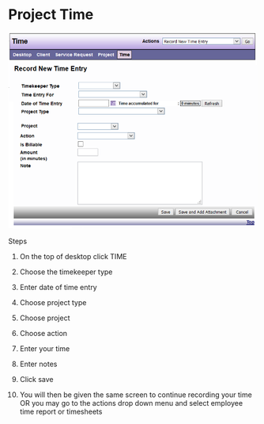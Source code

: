 # Project Time

![Project time](images/project-time.png)

Steps

1. On the top of desktop click TIME

2. Choose the timekeeper type

3. Enter date of time entry

4. Choose project type

5. Choose project

6. Choose action

7. Enter your time

8. Enter notes

9. Click save

10. You will then be given the same screen to continue recording your time OR you may go to the actions drop down menu and select employee time report or timesheets